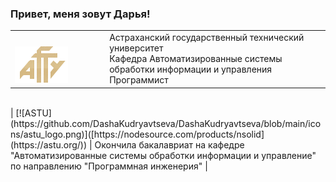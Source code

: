 ### Привет, меня зовут Дарья!



<table width="100%" border='0'>
   <tr> 
    <td width="30%" valign="bottom"><img src="/icons/astu_logo.png"></td><td valign="middle">Астраханский государственный технический университет</br>Кафедра Автоматизированные системы обработки информации и управления</br>Программист</td></tr>
  </table>
  </br>
| [![ASTU](https://github.com/DashaKudryavtseva/DashaKudryavtseva/blob/main/icons/astu_logo.png)]([https://nodesource.com/products/nsolid](https://astu.org/)) | Окончила бакалавриат на кафедре "Автоматизированные системы обработки информации и управление" по направлению "Программная инженерия"  |


<!--
**DashaKudryavtseva/DashaKudryavtseva** is a ✨ _special_ ✨ repository because its `README.md` (this file) appears on your GitHub profile.

Here are some ideas to get you started:

- 🔭 I’m currently working on ...
- 🌱 I’m currently learning ...
- 👯 I’m looking to collaborate on ...
- 🤔 I’m looking for help with ...
- 💬 Ask me about ...
- 📫 How to reach me: ...
- 😄 Pronouns: ...
- ⚡ Fun fact: ...
-->
